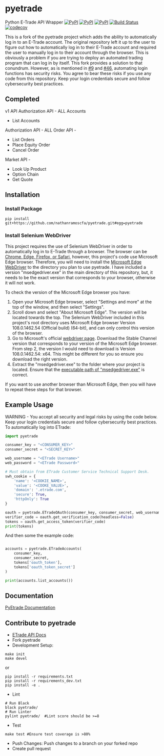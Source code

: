 # pyetrade

Python E-Trade API Wrapper
[![PyPI](https://img.shields.io/pypi/v/pyetrade.svg)](https://pypi.python.org/pypi/pyetrade)
[![PyPI](https://img.shields.io/pypi/l/pyetrade.svg)]()
[![PyPI](https://img.shields.io/pypi/pyversions/pyetrade.svg)](https://pypi.python.org/pypi/pyetrade)
[![Build Status](https://github.com/jessecooper/pyetrade/actions/workflows/build.yml/badge.svg?branch=master)](https://github.com/jessecooper/pyetrade/actions/workflows/build.yml/badge.svg?branch=master)
[![codecov](https://codecov.io/gh/jessecooper/pyetrade/branch/master/graph/badge.svg)](https://codecov.io/gh/jessecooper/pyetrade)

This is a fork of the pyetrade project which adds the ability to automatically log in to an E-Trade account. The original repository left it up to the user to figure out how to automatically log in to their E-Trade account and required the user to manually log in to their account through the browser. This is obviously a problem if you are trying to deploy an automated trading program that can log in by itself. This fork provides a solution to that conundrum. However, as is mentioned in [#9](https://github.com/jessecooper/pyetrade/issues/9) and [#46](https://github.com/jessecooper/pyetrade/issues/46), automating login functions has security risks. You agree to bear these risks if you use any code from this repository. Keep your login credentials secure and follow cybersecurity best practices. 

## Completed
v1 API
Authorization API - ALL
Accounts
* List Accounts

Authorization API - ALL
Order API -
* List Orders
* Place Equity Order
* Cancel Order

Market API -
* Look Up Product
* Option Chain
* Get Quote

## Installation
### Install Package
```
pip install git+https://github.com/nathanramoscfa/pyetrade.git#egg=pyetrade
```
### Install Selenium WebDriver
This project requires the use of Selenium WebDriver in order to automatically log in to E-Trade through a browser. The browser can be [Chrome, Edge, Firefox, or Safari](https://selenium-python.readthedocs.io/installation.html#drivers), however, this project's code use Microsoft Edge browser. Therefore, you will need to install the [Microsoft Edge WebDriver](https://developer.microsoft.com/en-us/microsoft-edge/tools/webdriver/) to the directory you plan to use pyetrade. I have included a version "msedgedriver.exe" in the main directory of this repository, but, it needs to be the exact version that corresponds to your browser, otherwise it will not work. 

To check the version of the Microsoft Edge browser you have:
1) Open your Microsoft Edge browser, select "Settings and more" at the top of the window, and then select "Settings". 
2) Scroll down and select "About Microsoft Edge". The version will be located towards the top. The Selenium WebDriver included in this project's root directory uses Microsoft Edge browser Version 108.0.1462.54 (Official build) (64-bit), and can only control this version of the browser. 
3) Go to Microsoft's official [webdriver page](https://developer.microsoft.com/en-us/microsoft-edge/tools/webdriver/). Download the Stable Channel version that corresponds to your version of the Microsoft Edge browser. From step 2, the version I would need to download is Version 108.0.1462.54: x64. This might be different for you so ensure you download the right version. 
4) Extract the "msedgedriver.exe" to the folder where your project is located. Ensure that the [executable path of "msedgedriver.exe"](https://github.com/nathanramoscfa/pyetrade/blob/master/pyetrade/authorization.py#L100) is correct. 

If you want to use another browser than Microsoft Edge, then you will have to repeat these steps for that browser. 

## Example Usage

WARNING - You accept all security and legal risks by using the code below. Keep your login credentials secure and follow cybersecurity best practices. To automatically log into ETrade:

```python
import pyetrade

consumer_key = "<CONSUMER_KEY>"
consumer_secret = "<SECRET_KEY>"

web_username = "<ETrade Username>"
web_password = "<ETrade Password>"

# Must obtain from ETrade Customer Service Technical Support Desk.
swh_cookie = {
    'name': '<COOKIE_NAME>',
    'value': '<COOKE_VALUE>',
    'domain': '.etrade.com',
    'secure': True,
    'httpOnly': True
}

oauth = pyetrade.ETradeOAuth(consumer_key, consumer_secret, web_username, web_password, swh_cookie)
verifier_code = oauth.get_verification_code(headless=False)
tokens = oauth.get_access_token(verifier_code)
print(tokens)
```

And then some the example code:

```python

accounts = pyetrade.ETradeAccounts(
    consumer_key,
    consumer_secret,
    tokens['oauth_token'],
    tokens['oauth_token_secret']
)

print(accounts.list_accounts())
```

## Documentation
[PyEtrade Documentation](https://pyetrade.readthedocs.io/en/latest/index.html)
## Contribute to pyetrade
* [ETrade API Docs](https://developer.etrade.com/home)
* Fork pyetrade
* Development Setup:
```
make init
make devel
```
or
```
pip install -r requirements.txt
pip install -r requirements_dev.txt
pip install -e .
```
* Lint
```
# Run Black
black pyetrade/
# Run Linter
pylint pyetrade/  #Lint score should be >=8
```
* Test
```
make test #Ensure test coverage is >80%
```
* Push Changes:
Push changes to a branch on your forked repo
* Create pull request
